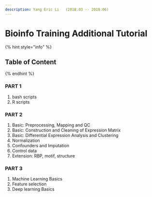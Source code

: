 ```yaml
---
description: Yang Eric Li   (2018.03 -- 2018.06)
---
```


# Bioinfo Training Additional Tutorial

{% hint style="info" %}
## **Table of Content**
{% endhint %}

### PART 1

1. bash scripts
2. R scripts

### PART 2

1. Basic: Preprocessing, Mapping and QC
2. Basic: Construction and Cleaning of Expression Matrix
3. Basic: Differential Expression Analysis and Clustering
4. Normalization
5. Confounders and Imputation
6. Control data
7. Extension: RBP, motif, structure

### PART 3

1. Machine Learning Basics
2. Feature selection
3. Deep learning Basics

